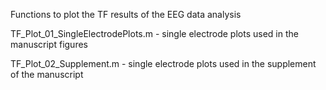 Functions to plot the TF results of the EEG data analysis

TF_Plot_01_SingleElectrodePlots.m - single electrode plots used in the manuscript figures

TF_Plot_02_Supplement.m - single electrode plots used in the supplement of the manuscript